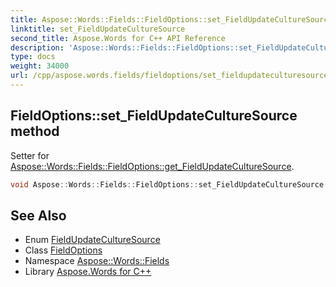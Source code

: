 ```yaml
---
title: Aspose::Words::Fields::FieldOptions::set_FieldUpdateCultureSource method
linktitle: set_FieldUpdateCultureSource
second_title: Aspose.Words for C++ API Reference
description: 'Aspose::Words::Fields::FieldOptions::set_FieldUpdateCultureSource method. Setter for Aspose::Words::Fields::FieldOptions::get_FieldUpdateCultureSource in C++.'
type: docs
weight: 34000
url: /cpp/aspose.words.fields/fieldoptions/set_fieldupdateculturesource/
---
```

## FieldOptions::set_FieldUpdateCultureSource method


Setter for [Aspose::Words::Fields::FieldOptions::get_FieldUpdateCultureSource](../get_fieldupdateculturesource/).

```cpp
void Aspose::Words::Fields::FieldOptions::set_FieldUpdateCultureSource(Aspose::Words::Fields::FieldUpdateCultureSource value)
```

## See Also

* Enum [FieldUpdateCultureSource](../../fieldupdateculturesource/)
* Class [FieldOptions](../)
* Namespace [Aspose::Words::Fields](../../)
* Library [Aspose.Words for C++](../../../)
